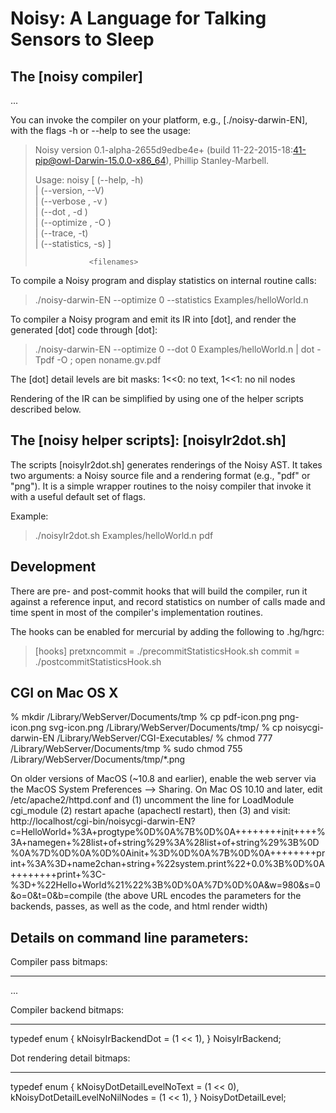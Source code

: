 Noisy: A Language for Talking Sensors to Sleep
==============================================



The [noisy compiler]
---------------------
...

You can invoke the compiler on your platform, e.g., [./noisy-darwin-EN],
with the flags -h or --help to see the usage:

>	Noisy version 0.1-alpha-2655d9edbe4e+ (build 11-22-2015-18:41-pip@owl-Darwin-15.0.0-x86_64), Phillip Stanley-Marbell.
>	
>	Usage:    noisy [ (--help, -h)                                       
>	                | (--version, --V)                                   
>	                | (--verbose <level>, -v <level>)                    
>	                | (--dot <level>, -d <level>)                        
>	                | (--optimize <level>, -O <level>)                   
>	               | (--trace, -t)                                      
>	                | (--statistics, -s) ]                               
>	                                                                     
>	              <filenames>

To compile a Noisy program and display statistics on internal
routine calls:

>	./noisy-darwin-EN --optimize 0 --statistics Examples/helloWorld.n

To compiler a Noisy program and emit its IR into [dot], and render
the generated [dot] code through [dot]:

>	./noisy-darwin-EN --optimize 0 --dot 0 Examples/helloWorld.n | dot -Tpdf -O ; open noname.gv.pdf

The [dot] detail levels are bit masks: 1<<0: no text, 1<<1: no nil nodes

Rendering of the IR can be simplified by using one of the helper
scripts described below.



The [noisy helper scripts]: [noisyIr2dot.sh]
----------------------------------------------------------------------
The scripts [noisyIr2dot.sh] generates
renderings of the Noisy AST. It
takes two arguments: a Noisy source file and a rendering format
(e.g., "pdf" or "png").  It is a simple wrapper routines to the
noisy compiler that invoke it with a useful default set of flags.

Example:

>	./noisyIr2dot.sh Examples/helloWorld.n pdf


Development
-----------
There are pre- and post-commit hooks that will build the
compiler, run it against a reference input, and record
statistics on number of calls made and time spent in most
of the compiler's implementation routines.

The hooks can be enabled for mercurial by adding the following
to .hg/hgrc:

>	[hooks]
>	pretxncommit    = ./precommitStatisticsHook.sh
>	commit          = ./postcommitStatisticsHook.sh


CGI on Mac OS X
---------------
% mkdir /Library/WebServer/Documents/tmp
% cp pdf-icon.png png-icon.png svg-icon.png /Library/WebServer/Documents/tmp/
% cp noisycgi-darwin-EN /Library/WebServer/CGI-Executables/
% chmod 777 /Library/WebServer/Documents/tmp
% sudo chmod 755 /Library/WebServer/Documents/tmp/*.png

On older versions of MacOS (~10.8 and earlier),
enable the web server via the MacOS System Preferences --> Sharing. On
Mac OS 10.10 and later, edit /etc/apache2/httpd.conf and (1) uncomment the
line for LoadModule cgi_module (2) restart apache (apachectl restart), then (3)
and visit:	http://localhost/cgi-bin/noisycgi-darwin-EN?c=HelloWorld+%3A+progtype%0D%0A%7B%0D%0A++++++++init++++%3A+namegen+%28list+of+string%29%3A%28list+of+string%29%3B%0D%0A%7D%0D%0A%0D%0Ainit+%3D%0D%0A%7B%0D%0A++++++++print+%3A%3D+name2chan+string+%22system.print%22+0.0%3B%0D%0A++++++++print+%3C-%3D+%22Hello+World%21%22%3B%0D%0A%7D%0D%0A&w=980&s=0&o=0&t=0&b=compile
(the above URL encodes the parameters for the backends, passes, as well as the code, and html render width)


Details on command line parameters:
-----------------------------------
Compiler pass bitmaps:
- - - - - - - - - - -
...


Compiler backend bitmaps:
- - - - - - - - - - - - -
typedef enum
{
	kNoisyIrBackendDot				= (1 << 1),
} NoisyIrBackend;


Dot rendering detail bitmaps:
- - - - - - - - - - - - - - -
typedef enum
{
	kNoisyDotDetailLevelNoText			= (1 << 0),
	kNoisyDotDetailLevelNoNilNodes			= (1 << 1),
} NoisyDotDetailLevel;

